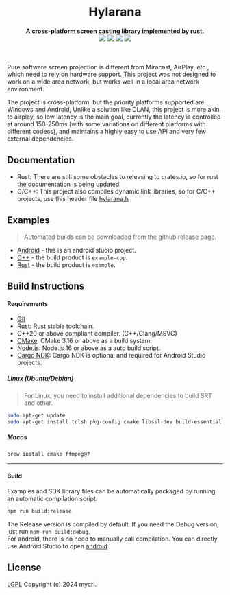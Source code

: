 <!--lint disable no-literal-urls-->
<div align="center">
   <h1>Hylarana</h1>
</div>
<div align="center">
  <strong>A cross-platform screen casting library implemented by rust.</strong>
</div>
<div align="center">
  <img src="https://img.shields.io/github/actions/workflow/status/mycrl/hylarana/release.yml"/>
  <img src="https://img.shields.io/github/license/mycrl/hylarana"/>
  <img src="https://img.shields.io/github/issues/mycrl/hylarana"/>
  <img src="https://img.shields.io/github/stars/mycrl/hylarana"/>
</div>
<br/>
<br/>

Pure software screen projection is different from Miracast, AirPlay, etc., which need to rely on hardware support. This project was not designed to work on a wide area network, but works well in a local area network environment.

The project is cross-platform, but the priority platforms supported are Windows and Android, Unlike a solution like DLAN, this project is more akin to airplay, so low latency is the main goal, currently the latency is controlled at around 150-250ms (with some variations on different platforms with different codecs), and maintains a highly easy to use API and very few external dependencies.

## Documentation

-   Rust: There are still some obstacles to releasing to crates.io, so for rust the documentation is being updated.
-   C/C++: This project also compiles dynamic link libraries, so for C/C++ projects, use this header file [hylarana.h](./ffi/include/hylarana.h)

## Examples

> Automated builds can be downloaded from the github release page.

-   [Android](./examples/android) - this is an android studio project.
-   [C++](./examples/cpp) - the build product is `example-cpp`.
-   [Rust](./examples/rust) - the build product is `example`.

## Build Instructions

#### Requirements

-   [Git](https://git-scm.com/downloads)
-   [Rust](https://www.rust-lang.org/tools/install): Rust stable toolchain.
-   C++20 or above compliant compiler. (G++/Clang/MSVC)
-   [CMake](https://cmake.org/download/): CMake 3.16 or above as a build system.
-   [Node.js](https://nodejs.org/en/download): Node.js 16 or above as a auto build script.
-   [Cargo NDK](https://github.com/willir/cargo-ndk-android-gradle): Cargo NDK is optional and required for Android Studio projects.

##### Linux (Ubuntu/Debian)

> For Linux, you need to install additional dependencies to build SRT and other.

```sh
sudo apt-get update
sudo apt-get install tclsh pkg-config cmake libssl-dev build-essential libasound2-dev libsdl2-dev libva-dev v4l-utils
```

##### Macos

```sh
brew install cmake ffmpeg@7
```

---

#### Build

Examples and SDK library files can be automatically packaged by running an automatic compilation script.

```sh
npm run build:release
```

The Release version is compiled by default. If you need the Debug version, just run `npm run build:debug`.  
For android, there is no need to manually call compilation. You can directly use Android Studio to open [android](./examples/android).

## License

[LGPL](./LICENSE) Copyright (c) 2024 mycrl.
